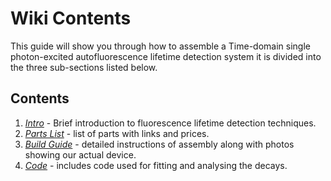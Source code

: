 # Wiki Contents

This guide will show you through how to assemble a Time-domain single photon-excited autofluorescence lifetime detection system it is divided into the three sub-sections listed below. 

## Contents

1. _[Intro](./intro.md)_ - Brief introduction to fluorescence lifetime detection techniques.
2. _[Parts List](./parts_list.md)_ - list of parts with links and prices.
3. _[Build Guide](build_guide.md)_ - detailed instructions of assembly along with photos showing our actual device.
4. _[Code](./code/README.md)_ - includes code used for fitting and analysing the decays.
  